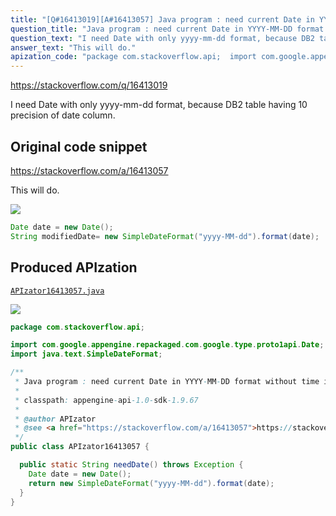 ```yaml
---
title: "[Q#16413019][A#16413057] Java program : need current Date in YYYY-MM-DD format without time in Date datatype"
question_title: "Java program : need current Date in YYYY-MM-DD format without time in Date datatype"
question_text: "I need Date with only yyyy-mm-dd format, because DB2 table having 10 precision of date column."
answer_text: "This will do."
apization_code: "package com.stackoverflow.api;  import com.google.appengine.repackaged.com.google.type.proto1api.Date; import java.text.SimpleDateFormat;  /**  * Java program : need current Date in YYYY-MM-DD format without time in Date datatype  *  * classpath: appengine-api-1.0-sdk-1.9.67  *  * @author APIzator  * @see <a href=\"https://stackoverflow.com/a/16413057\">https://stackoverflow.com/a/16413057</a>  */ public class APIzator16413057 {    public static String needDate() throws Exception {     Date date = new Date();     return new SimpleDateFormat(\"yyyy-MM-dd\").format(date);   } }"
---
```


https://stackoverflow.com/q/16413019

I need Date with only yyyy-mm-dd format, because DB2 table having 10 precision of date column.



## Original code snippet

https://stackoverflow.com/a/16413057

This will do.

<div class="code-logo"><img src="/stackoverflow.png" /></div>

```java
Date date = new Date();
String modifiedDate= new SimpleDateFormat("yyyy-MM-dd").format(date);
```

## Produced APIzation

[`APIzator16413057.java`](https://github.com/pasqualesalza/apization/raw/main/data/search/APIzator16413057.java)

<div class="code-logo"><img src="/apizator.png" /></div>

```java
package com.stackoverflow.api;

import com.google.appengine.repackaged.com.google.type.proto1api.Date;
import java.text.SimpleDateFormat;

/**
 * Java program : need current Date in YYYY-MM-DD format without time in Date datatype
 *
 * classpath: appengine-api-1.0-sdk-1.9.67
 *
 * @author APIzator
 * @see <a href="https://stackoverflow.com/a/16413057">https://stackoverflow.com/a/16413057</a>
 */
public class APIzator16413057 {

  public static String needDate() throws Exception {
    Date date = new Date();
    return new SimpleDateFormat("yyyy-MM-dd").format(date);
  }
}

```